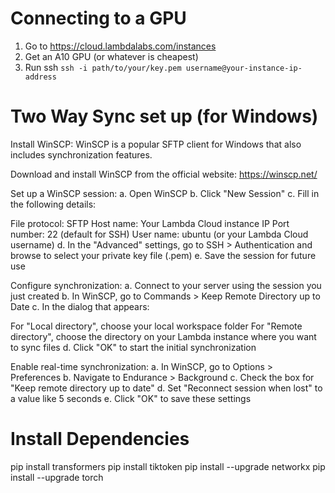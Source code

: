 # Connecting to a GPU

1. Go to https://cloud.lambdalabs.com/instances
2. Get an A10 GPU (or whatever is cheapest)
3. Run ssh `ssh -i path/to/your/key.pem username@your-instance-ip-address`

# Two Way Sync set up (for Windows)

Install WinSCP:
WinSCP is a popular SFTP client for Windows that also includes synchronization features.

Download and install WinSCP from the official website: https://winscp.net/

Set up a WinSCP session:
a. Open WinSCP
b. Click "New Session"
c. Fill in the following details:

File protocol: SFTP
Host name: Your Lambda Cloud instance IP
Port number: 22 (default for SSH)
User name: ubuntu (or your Lambda Cloud username)
d. In the "Advanced" settings, go to SSH > Authentication and browse to select your private key file (.pem)
e. Save the session for future use

Configure synchronization:
a. Connect to your server using the session you just created
b. In WinSCP, go to Commands > Keep Remote Directory up to Date
c. In the dialog that appears:

For "Local directory", choose your local workspace folder
For "Remote directory", choose the directory on your Lambda instance where you want to sync files
d. Click "OK" to start the initial synchronization

Enable real-time synchronization:
a. In WinSCP, go to Options > Preferences
b. Navigate to Endurance > Background
c. Check the box for "Keep remote directory up to date"
d. Set "Reconnect session when lost" to a value like 5 seconds
e. Click "OK" to save these settings

# Install Dependencies

pip install transformers
pip install tiktoken
pip install --upgrade networkx
pip install --upgrade torch

